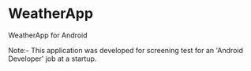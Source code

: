 # WeatherApp
WeatherApp for Android

Note:- This application was developed for screening test for an 'Android Developer' job at a startup.
